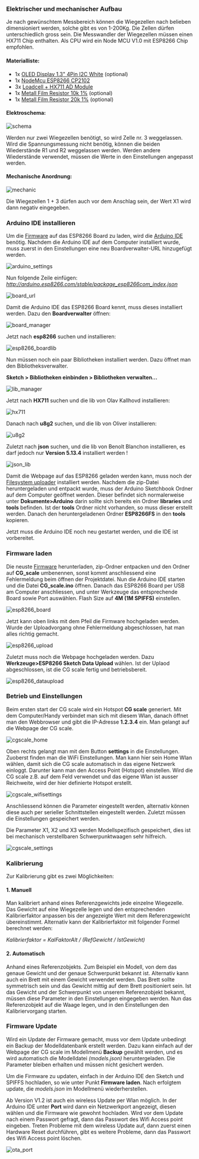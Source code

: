 ### Elektrischer und mechanischer Aufbau

Je nach gewünschtem Messbereich können die Wiegezellen nach belieben dimensioniert werden, solche gibt es von 1-200Kg. Die Zellen dürfen unterschiedlich gross sein. Die Messwandler der Wiegezellen müssen einen HX711 Chip enthalten. Als CPU wird ein Node MCU V1.0 mit ESP8266 Chip empfohlen.

#### Materialliste:

- 1x [OLED Display 1.3" 4Pin I2C White](https://www.aliexpress.com/item/1-3-Inch-OLED-Module-White-Color-128X64-OLED-LCD-LED-Display-Module-1-3-IIC/32844104782.html?spm=a2g0s.9042311.0.0.2d694c4dpt13y0) (optional)
- 1x [NodeMcu ESP8266 CP2102](https://www.aliexpress.com/item/New-Wireless-module-NodeMcu-Lua-WIFI-Internet-of-Things-development-board-based-ESP8266-with-pcb-Antenna/1967836272.html?spm=2114.search0104.3.280.484563a8cswkJr&ws_ab_test=searchweb0_0,searchweb201602_3_10065_10068_319_10059_10884_317_10887_10696_321_322_10084_453_10083_454_10103_10618_10307_537_536_10902_10134,searchweb201603_57,ppcSwitch_0&algo_expid=8ffca336-38fc-429c-9530-e23d73a407b9-37&algo_pvid=8ffca336-38fc-429c-9530-e23d73a407b9&transAbTest=ae803_3)
- 3x [Loadcell + HX711 AD Module](https://www.aliexpress.com/item/1kg-2kg-3kg-5kg-10kg-20kg-Weighing-Sensor-Load-Cell-Weight-Sensor-Electronic-Kitchen-Scale-HX711/32863297220.html?spm=a2g0s.9042311.0.0.2d694c4dpt13y0)
- 1x [Metall Film Resistor 10k 1%](https://www.aliexpress.com/item/100pcs-1-4W-1R-22M-1-Metal-film-resistor-100R-220R-1K-1-5K-2-2K/32847096736.html?spm=2114.search0604.3.1.1ff530c2WP491F&s=p&ws_ab_test=searchweb0_0,searchweb201602_4_10065_10068_319_10059_10884_317_10887_10696_100031_321_322_10084_453_10083_454_10103_10618_431_10307_537_536_10134,searchweb201603_2,ppcSwitch_0&algo_expid=5b45da6d-ef50-42bf-9243-883fe4708342-0&algo_pvid=5b45da6d-ef50-42bf-9243-883fe4708342) (optional)
- 1x [Metall Film Resistor 20k 1%](https://www.aliexpress.com/item/100pcs-1-4W-1R-22M-1-Metal-film-resistor-100R-220R-1K-1-5K-2-2K/32847096736.html?spm=2114.search0604.3.1.1ff530c2WP491F&s=p&ws_ab_test=searchweb0_0,searchweb201602_4_10065_10068_319_10059_10884_317_10887_10696_100031_321_322_10084_453_10083_454_10103_10618_431_10307_537_536_10134,searchweb201603_2,ppcSwitch_0&algo_expid=5b45da6d-ef50-42bf-9243-883fe4708342-0&algo_pvid=5b45da6d-ef50-42bf-9243-883fe4708342) (optional)


#### Elektroschema:
![schema](https://raw.githubusercontent.com/nightflyer88/CG_scale/master/Doc/CG_scale_schema_ESP8266.png)

Werden nur zwei Wiegezellen benötigt, so wird Zelle nr. 3 weggelassen. Wird die Spannungsmessung nicht benötig, können die beiden Wiederstände R1 und R2 weggelassen werden. Werden andere Wiederstände verwendet, müssen die Werte in den Einstellungen angepasst werden.

#### Mechanische Anordnung:
![mechanic](https://raw.githubusercontent.com/nightflyer88/CG_scale/master/Doc/CG_scale_mechanics.png)

Die Wiegezellen 1 + 3 dürfen auch vor dem Anschlag sein, der Wert X1 wird dann negativ eingegeben.

### Arduino IDE installieren

Um die [Firmware](https://github.com/nightflyer88/CG_scale/releases) auf das ESP8266 Board zu laden, wird die [Arduino IDE](https://www.arduino.cc/en/main/software) benötig. Nachdem die Arduino IDE auf dem Computer installiert wurde, muss zuerst in den Einstellungen eine neu Boardverwalter-URL hinzugefügt werden.

![arduino_settings](https://github.com/nightflyer88/CG_scale/blob/master/Doc/img/arduino_settings.png)

Nun folgende Zeile einfügen:
_http://arduino.esp8266.com/stable/package_esp8266com_index.json_

![board_url](https://github.com/nightflyer88/CG_scale/blob/master/Doc/img/board_url.png)

Damit die Arduino IDE das ESP8266 Board kennt, muss dieses installiert werden. Dazu den **Boardverwalter** öffnen:

![board_manager](https://github.com/nightflyer88/CG_scale/blob/master/Doc/img/board_manager.png)

Jetzt nach **esp8266** suchen und installieren:

![esp8266_boardlib](https://github.com/nightflyer88/CG_scale/blob/master/Doc/img/esp8266_boardlib.png)

Nun müssen noch ein paar Bibliotheken installiert werden. Dazu öffnet man den Bibliotheksverwalter.

**Sketch > Bibliotheken einbinden > Bibliotheken verwalten...**

![lib_manager](https://github.com/nightflyer88/CG_scale/blob/master/Doc/img/lib_manager.png)

Jetzt nach **HX711** suchen und die lib von Olav Kallhovd installieren:

![hx711](https://github.com/nightflyer88/CG_scale/blob/master/Doc/img/hx711_lib.png)

Danach nach **u8g2** suchen, und die lib von Oliver installieren:

![u8g2](https://github.com/nightflyer88/CG_scale/blob/master/Doc/img/u8g2_lib.png)

Zuletzt nach **json** suchen, und die lib von Benolt Blanchon installieren, es darf jedoch nur **Version 5.13.4** installiert werden !

![json_lib](https://github.com/nightflyer88/CG_scale/blob/master/Doc/img/json_lib.png)

Damit die Webpage auf das ESP8266 geladen werden kann, muss noch der [Filesystem uploader](https://github.com/esp8266/arduino-esp8266fs-plugin/releases/tag/0.3.0) installiert werden. Nachdem die zip-Datei heruntergeladen und entpackt wurde, muss der Arduino Sketchbook Ordner auf dem Computer geöffnet werden. Dieser befindet sich normalerweise unter **Dokumente>Arduino** darin sollte sich bereits ein Ordner **libraries** und **tools** befinden. Ist der **tools** Ordner nicht vorhanden, so muss dieser erstellt werden. Danach den heruntergeladenen Ordner **ESP8266FS** in den **tools** kopieren.

Jetzt muss die Arduino IDE noch neu gestartet werden, und die IDE ist vorbereitet.

### Firmware laden

Die neuste [Firmware](https://github.com/nightflyer88/CG_scale/releases) herunterladen, zip-Ordner entpacken und den Ordner auf **CG_scale** umbenennen, sonst kommt anschliessend eine Fehlermeldung beim öffnen der Projektdatei. Nun die Arduino IDE starten und die Datei **CG_scale.ino** öffnen. Danach das ESP8266 Board per USB am Computer anschliessen, und unter Werkzeuge das entsprechende Board sowie Port auswählen. Flash Size auf **4M (1M SPIFFS)** einstellen.

![esp8266_board](https://github.com/nightflyer88/CG_scale/blob/master/Doc/img/esp8266_board.png)

Jetzt kann oben links mit dem Pfeil die Firmware hochgeladen werden. Wurde der Uploadvorgang ohne Fehlermeldung abgeschlossen, hat man alles richtig gemacht.

![esp8266_upload](https://github.com/nightflyer88/CG_scale/blob/master/Doc/img/esp8266_upload.png)

Zuletzt muss noch die Webpage hochgeladen werden. Dazu **Werkzeuge>ESP8266 Sketch Data Upload** wählen. Ist der Uplaod abgeschlossen, ist die CG scale fertig und betriebsbereit.

![esp8266_dataupload](https://github.com/nightflyer88/CG_scale/blob/master/Doc/img/esp8266_dataupload.png)

### Betrieb und Einstellungen

Beim ersten start der CG scale wird ein Hotspot **CG scale** generiert. Mit dem Computer/Handy verbindet man sich mit diesem Wlan, danach öffnet man den Webbrowser und gibt die IP-Adresse **1.2.3.4** ein. Man gelangt auf die Webpage der CG scale. 

![cgscale_home](https://github.com/nightflyer88/CG_scale/blob/master/Doc/img/cgscale_home.png)

Oben rechts gelangt man mit dem Button **settings** in die Einstellungen. Zuoberst finden man die WiFi Einstellungen. Man kann hier sein Home Wlan wählen, damit sich die CG scale automatisch in das eigene Netzwerk einloggt. Darunter kann man den Access Point (Hotspot) einstellen. Wird die CG scale z.B. auf dem Feld verwendet und das eigene Wlan ist ausser Reichweite, wird der hier definierte Hotspot erstellt.

![cgscale_wifisettings](https://github.com/nightflyer88/CG_scale/blob/master/Doc/img/cgscale_wifisettings.png)

Anschliessend können die Parameter eingestellt werden, alternativ können diese auch per serieller Schnittstellen eingestellt werden. Zuletzt müssen die Einstellungen gespeichert werden. 

Die Parameter X1, X2 und X3 werden Modellspezifisch gespeichert, dies ist bei mechanisch verstellbaren Schwerpunktwaagen sehr hilfreich.

![cgscale_settings](https://github.com/nightflyer88/CG_scale/blob/master/Doc/img/cgscale_settings.png)


### Kalibrierung

Zur Kalibrierung gibt es zwei Möglichkeiten:

#### 1. Manuell

Man kalibriert anhand eines Referenzgewichts jede einzelne Wiegezelle. Das Gewicht auf eine Wiegezelle legen und den entsprechenden Kalibrierfaktor anpassen bis der angezeigte Wert mit dem Referenzgewicht übereinstimmt. Alternativ kann der Kalibrierfaktor mit folgender Formel berechnet werden:

_Kalibrierfaktor = KalFaktorAlt / (RefGewicht / IstGewicht)_

#### 2. Automatisch

Anhand eines Referenzobjekts. Zum Beispiel ein Modell, von dem das genaue Gewicht und der genaue Schwerpunkt bekannt ist. Alternativ kann auch ein Brett mit einem Gewicht verwendet werden. Das Brett sollte symmetrisch sein und das Gewicht mittig auf dem Brett positioniert sein. Ist das Gewicht und der Schwerpunkt von unserem Referenzobjekt bekannt, müssen diese Parameter in den Einstellungen eingegeben werden. Nun das Referenzobjekt auf die Waage legen, und in den Einstellungen den Kalibriervorgang starten. 

### Firmware Update

Wird ein Update der Firmware gemacht, muss vor dem Update unbedingt ein Backup der Modelldatenbank erstellt werden. Dazu kann einfach auf der Webpage der CG scale im Modellmenü **Backup** gewählt werden, und es wird automatisch die Modelldatei _(models.json)_ heruntergeladen. Die Parameter bleiben erhalten und müssen nicht gesichert werden. 

Um die Firmware zu updaten, einfach in der Arduino IDE den Sketch und SPIFFS hochladen, so wie unter Punkt **Firmware laden**. Nach erfolgtem update, die _models.json_ im Modellmenü wiederherstellen. 

Ab Version V1.2 ist auch ein wireless Update per Wlan möglich. In der Arduino IDE unter **Port** wird dann ein Netzwerkport angezeigt, diesen wählen und die Firmware wie gewohnt hochladen. Wird vor dem Update nach einem Passwort gefragt, dann das Passwort des Wifi Access point eingeben. Treten Probleme mit dem wireless Update auf, dann zuerst einen Hardware Reset durchführen, gibt es weitere Probleme, dann das Passwort des Wifi Access point löschen.

![ota_port](https://raw.githubusercontent.com/nightflyer88/CG_scale/master/Doc/img/esp8266_OTA_port.png)